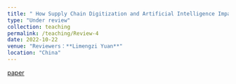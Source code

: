 ```yaml
---
title: " How Supply Chain Digitization and Artificial Intelligence Impact Green Energy Production.  "
type: "Under review"
collection: teaching
permalink: /teaching/Review-4
date: 2022-10-22
venue: "Reviewers：**Limengzi Yuan**"
location: "China"
---
```


[paper](https://baidu.com)

